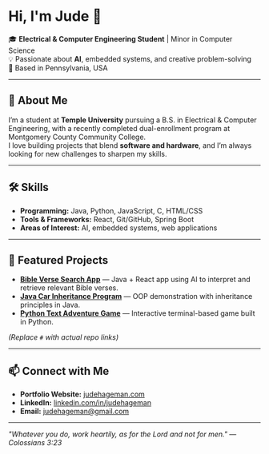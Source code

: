 # Hi, I'm Jude 👋

🎓 **Electrical & Computer Engineering Student** | Minor in Computer Science  
💡 Passionate about **AI**, embedded systems, and creative problem-solving  
📍 Based in Pennsylvania, USA

---

## 🚀 About Me
I’m a student at **Temple University** pursuing a B.S. in Electrical & Computer Engineering, with a recently completed dual-enrollment program at Montgomery County Community College.  
I love building projects that blend **software and hardware**, and I’m always looking for new challenges to sharpen my skills.

---

## 🛠️ Skills
- **Programming:** Java, Python, JavaScript, C, HTML/CSS  
- **Tools & Frameworks:** React, Git/GitHub, Spring Boot  
- **Areas of Interest:** AI, embedded systems, web applications

---

## 📂 Featured Projects
- **[Bible Verse Search App](#)** — Java + React app using AI to interpret and retrieve relevant Bible verses.  
- **[Java Car Inheritance Program](#)** — OOP demonstration with inheritance principles in Java.  
- **[Python Text Adventure Game](#)** — Interactive terminal-based game built in Python.

*(Replace `#` with actual repo links)*

---

## 📫 Connect with Me
- **Portfolio Website:** [judehageman.com](#)  
- **LinkedIn:** [linkedin.com/in/judehageman](#)  
- **Email:** [judehageman@gmail.com](mailto:judehageman@gmail.com)

---

*"Whatever you do, work heartily, as for the Lord and not for men." — Colossians 3:23*
